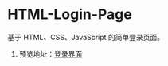 # HTML-Login-Page
基于 HTML、CSS、JavaScript 的简单登录页面。

1.  预览地址：[登录界面](https://codewld.github.io/HTML-Login-Page/)